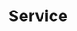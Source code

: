 ---
title: "Service"
description: "this is meta description"
bg_image: "images/feature-bg.jpg"
layout: "service"
draft: false

########################### about service #############################
about:
  enable : true
  title : "Creative UX/UI Design Agency"
  content : "Lorem ipsum dolor sit amet, consectetur adipisicing elit. Voluptate soluta corporis odit, optio
          cum! Accusantium numquam ab, natus excepturi architecto earum ipsa aliquam, illum, omnis rerum, eveniet
          officia nihil. Eum quod iure nulla, soluta architecto distinctio. Nesciunt odio ullam expedita, neque fugit
          maiores sunt perferendis placeat autem animi, nihil quis suscipit quibusdam ut reiciendis doloribus natus nemo
          id quod illum aut culpa perspiciatis consequuntur tempore? Facilis nam vitae iure quisquam eius harum
          consequatur sapiente assumenda, officia voluptas quas numquam placeat, alias molestias nisi laudantium
          nesciunt perspiciatis suscipit hic voluptate corporis id distinctio earum. Dolor reprehenderit fuga dolore
          officia adipisci neque!"
  image : "images/company/company-group-pic.jpg"


########################## featured service ############################
featured_service:
  enable : true
  service_item:
    # featured service item loop
    - name : "Interface Design"
      icon : "ion-erlenmeyer-flask"
      color : "primary"
      content : "Lorem ipsum dolor sit amet, consectetur adipisicing elit. Saepe enim impedit repudiandae omnis est temporibus."
      
    # featured service item loop
    - name : "Product Branding"
      icon : "ion-leaf"
      color : "primary-dark"
      content : "Lorem ipsum dolor sit amet, consectetur adipisicing elit. Saepe enim impedit repudiandae omnis est temporibus."
      
    # featured service item loop
    - name : "Game Development"
      icon : "ion-lightbulb"
      color : "primary-darker"
      content : "Lorem ipsum dolor sit amet, consectetur adipisicing elit. Saepe enim impedit repudiandae omnis est temporibus."

      
############################# Service ###############################
service:
  enable : true
  title : "Our Services"
  description : "We provide custom software software solutions for your specific business needs.<br>Whether that's a website for your business, a new software product you're developing, or custom internal solutions, we can help."
  service_item:
    # service item loop
    - icon : ion-wand #ionicon pack v2 : https://ionicons.com/v2/
      name: Branding/SEO
      content: "Communicating the right message to your customers, and the right Search Engine Optimization to deliver it to them."

    # service item loop
    - icon : ion-code #ionicon pack v2 : https://ionicons.com/v2/
      name: Web Design
      content: "Our developers can bring your designs to life with modern fully interactive webpages and rich user experiences."

    # service item loop
    - icon : ion-iphone #ionicon pack v2 : https://ionicons.com/v2/
      name: App Design
      content: "Sometimes your custom business problems don't quite fit out of the box solutions. We can build you an app that works for you."

    # service item loop
    - icon : ion-pizza #ionicon pack v2 : https://ionicons.com/v2/
      name: Start Up
      content: "We know that starting a business can be hard, we can help you find low-cost or free solutions for your growing needs."

    # service item loop
    - icon : ion-pricetag #ionicon pack v2 : https://ionicons.com/v2/
      name: E-Commerce
      content: "From selling homemade items, online event tickets, business to business, or retail products, we can help you with an e-commerce solution that works."

    # service item loop
    - icon : ion-leaf #ionicon pack v2 : https://ionicons.com/v2/
      name: Hosting
      content: "Simple and affordable hosting services that grow as your needs do with support to match."

    # service item loop
    - icon : ion-network #ionicon pack v2 : https://ionicons.com/v2/
      name: API Development
      content: "We can help get your data from A to B with an API that suits your product or service."
      
    # service item loop
    - icon : ion-ios-email #ionicon pack v2 : https://ionicons.com/v2/
      name: Mailing List
      content: "Whether you're a large-scale operation or a budding small business, we can help you manage your growing list of contacts with mailing list development and support."

############################# call to action #################################
cta:
  enable : true
  # call to action content comes from "_index.md"
---
